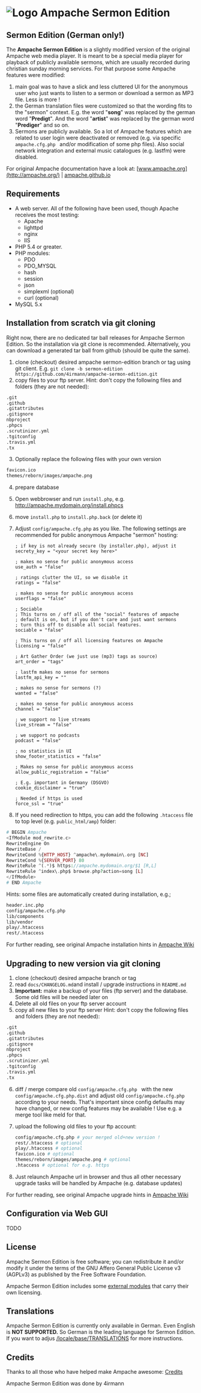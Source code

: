  ![Logo](http://ampache.org/img/logo/ampache-logo_x64.png) Ampache Sermon Edition
=======
## Sermon Edition (German only!)

The **Ampache Sermon Edition** is a slightly modified version of the original Ampache  web media player. It is meant to be a special media player for playback of publicly available sermons, which are usually recorded during christian sunday morning services. For that purpose some Ampache  features were modified: 

1. main goal was to have a slick and less cluttered UI for the anonymous user who just wants to listen to a sermon or download a sermon as MP3 file. Less is more !
2. the German translation files were customized so that the wording fits to the "sermon" context. E.g. the word "**song**" was replaced by the german word "**Predigt**". And the word "**artist**" was replaced by the german word "**Prediger**" and so on.
3. Sermons are publicly available. So a lot of Ampache features which are related to user login were deactivated or removed (e.g. via specific `ampache.cfg.php ` and/or modification of some php files). Also social network integration and external music catalogues (e.g. lastfm)  were disabled.

For original Ampache documentation have a look at: [www.ampache.org](http://ampache.org/) | [ampache.github.io](http://ampache.github.io)

Requirements
------------

* A web server. All of the following have been used, though Apache receives the most testing:
    * Apache
    * lighttpd
    * nginx
    * IIS
* PHP 5.4 or greater.
* PHP modules:
    * PDO
    * PDO_MYSQL
    * hash
    * session
    * json
    * simplexml (optional)
    * curl (optional)
* MySQL 5.x

## Installation from scratch via git cloning 

Right now, there are no dedicated tar ball releases for Ampache Sermon Edition. So the installation via git clone is recommended. Alternatively, you can download a generated tar ball from github (should be quite the same).

1. clone (checkout) desired ampache sermon-edition branch or tag using git client. E.g.
   `git clone -b sermon-edition https://github.com/4irmann/ampache-sermon-edition.git`
2. copy files to your ftp server.
   Hint: don't copy the following files and folders (they are not needed):

```bash
.git
.github
.gitattributes
.gitignore
nbproject
.phpcs
.scrutinizer.yml
.tgitconfig
.travis.yml
.tx
```

3. Optionally replace the following files with your own version 

```bash
favicon.ico
themes/reborn/images/ampache.png
```

4. prepare database 

5. Open webbrowser and run `install.php`, e.g. http://ampache.mydomain.org/install.phpcs

6. move `install.php` to `install.php.back` (or delete it)

7. Adjust `config/ampache.cfg.php` as you like. The following settings are recommended for public anonymous Ampache "sermon" hosting:

   ```properties
   ; if key is not already secure (by installer.php), adjust it
   secrety_key = "<your secret key here>" 
   
   ; makes no sense for public anonymous access
   use_auth = "false"
   
   ; ratings clutter the UI, so we disable it
   ratings = "false"
   
   ; makes no sense for public anonymous access
   userflags = "false"
   
   ; Sociable
   ; This turns on / off all of the "social" features of ampache
   ; default is on, but if you don't care and just want sermons
   ; turn this off to disable all social features.
   sociable = "false"
   
   ; This turns on / off all licensing features on Ampache
   licensing = "false"
   
   ; Art Gather Order (we just use (mp3) tags as source)
   art_order = "tags"
   
   ; lastfm makes no sense for sermons
   lastfm_api_key = ""
   
   ; makes no sense for sermons (?)
   wanted = "false"
   
   ; makes no sense for public anonymous access 
   channel = "false"
   
   ; we support no live streams
   live_stream = "false"
   
   ; we support no podcasts
   podcast = "false"
   
   ; no statistics in UI 
   show_footer_statistics = "false"
   
   ; Makes no sense for public anonymous access
   allow_public_registration = "false"
   
   ; E.g. important in Germany (DSGVO)
   cookie_disclaimer = "true" 
   
   ; Needed if https is used
   force_ssl = "true"
   ```

8. If you need redirection to https, you can add the following `.htaccess` file to top level (e.g. `public_html/amp`) folder:

```php
# BEGIN Ampache
<IfModule mod_rewrite.c>
RewriteEngine On
RewriteBase /
RewriteCond %{HTTP_HOST} ^ampache\.mydomain\.org [NC]
RewriteCond %{SERVER_PORT} 80
RewriteRule ^(.*)$ https://ampache.mydomain.org/$1 [R,L]
RewriteRule ^index\.php$ browse.php?action=song [L]
</IfModule>
# END Ampache
```

Hints: some files are automatically created during installation, e.g.;

```bash
header.inc.php
config/ampache.cfg.php
lib/components
lib/vendor
play/.htaccess
rest/.htaccess
```

For further reading, see original Ampache installation hints in  [Ampache Wiki](https://github.com/ampache/ampache/wiki/Installation)

## Upgrading to new version via git cloning

1. clone (checkout) desired ampache branch or tag
2. read `docs/CHANGELOG.md`and install / upgrade instructions in `README.md`
3. **Important:** make a backup of your files (ftp server) and the database.
   Some old files will be needed later on
4. Delete all old files on your ftp server account
5. copy all new files to your ftp server 
   Hint: don't copy the following files and folders (they are not needed):

```bash
.git
.github
.gitattributes
.gitignore
nbproject
.phpcs
.scrutinizer.yml
.tgitconfig
.travis.yml
.tx
```

6. diff / merge compare old `config/ampache.cfg.php `  with the new `config/ampache.cfg.php.dist` and adjust old `config/ampache.cfg.php` according to your needs. That's important since config defaults may have changed, or new config features may be available ! Use e.g. a merge tool like meld for that.

7. upload the following old files to your ftp account:

   ```bash
   config/ampache.cfg.php # your merged old+new version !
   rest/.htaccess # optional
   play/.htaccess # optional
   favicon.ico # optional
   themes/reborn/images/ampache.png # optional
   .htaccess # optional for e.g. https
   ```

8. Just relaunch Ampache url in browser and thus all other necessary upgrade tasks will be handled by Ampache (e.g. database updates)

For further reading, see original Ampache upgrade hints in  [Ampache Wiki](https://github.com/ampache/ampache/wiki/Installation)

## Configuration via Web GUI

TODO

License
-------

Ampache Sermon Edition is free software; you can redistribute it and/or
modify it under the terms of the GNU Affero General Public License v3 (AGPLv3)
as published by the Free Software Foundation.

Ampache Sermon Edition includes some [external modules](https://github.com/ampache/ampache/blob/develop/composer.lock) that carry their own licensing.

Translations
------------

Ampache Sermon Edition is currently only available in German. Even English is **NOT SUPPORTED.** So German is the leading language for Sermon Edition.
If you want to adjus [/locale/base/TRANSLATIONS](https://github.com/ampache/ampache/blob/develop/locale/base/TRANSLATIONS.md)
for more instructions.

Credits
-------

Thanks to all those who have helped make Ampache awesome: [Credits](docs/ACKNOWLEDGEMENTS)

Ampache Sermon Edition was done by 4irmann